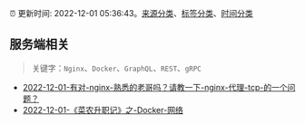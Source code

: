:alarm_clock: 更新时间: 2022-12-01 05:36:43。[来源分类](../README.md)、[标签分类](../TAGS.md)、[时间分类](../TIMELINE.md)

## 服务端相关


> 关键字：`Nginx`、`Docker`、`GraphQL`、`REST`、`gRPC`



- [2022-12-01-有对-nginx-熟悉的老哥吗？请教一下-nginx-代理-tcp-的一个问题？](https://www.v2ex.com/t/899278) 
- [2022-12-01-《菜农升职记》之-Docker-网络](https://toutiao.io/k/susz9l9) 